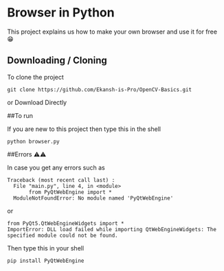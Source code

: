 # Browser in Python
This project explains us how to make your own browser and use it for free 😁

## Downloading / Cloning 

To clone the project 
```shell
git clone https://github.com/Ekansh-is-Pro/OpenCV-Basics.git
```
or Download Directly

##To run 

If you are new to this project then type this in the shell 
```shell
python browser.py
```
##Errors ⚠️⚠️

In case you get any errors such as
```shell
Traceback (most recent call last) :
  File "main.py", line 4, in <module>
       from PyQtWebEngine import *
  ModuleNotFoundError: No module named 'PyQtWebEngine'
```
or 

```shell
from PyQt5.QtWebEngineWidgets import *
ImportError: DLL load failed while importing QtWebEngineWidgets: The specified module could not be found.
```
Then type this in your shell

```shell
pip install PyQtWebEngine
```
